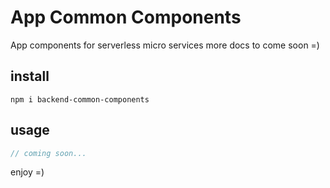 # App Common Components

App components for serverless micro services
more docs to come soon =)

## install

```
npm i backend-common-components
```

## usage

```typescript
// coming soon...

```

enjoy =)  